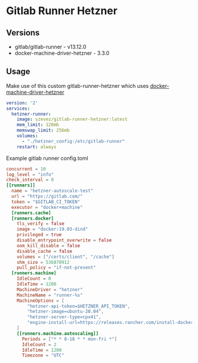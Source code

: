 # Gitlab Runner Hetzner

## Versions

* gitlab/gitlab-runner - v13.12.0
* docker-machine-driver-hetzner - 3.3.0

## Usage

Make use of this custom gitlab-runner-hetzner which uses [docker-machine-driver-hetzner](https://github.com/JonasProgrammer/docker-machine-driver-hetzner)

```yaml
version: '2'
services:
  hetzner-runner:
    image: szevez/gitlab-runner-hetzner:latest
    mem_limit: 128mb
    memswap_limit: 256mb
    volumes:
      - "./hetzner_config:/etc/gitlab-runner"
    restart: always
```

Example gitlab runner config.toml

```toml
concurrent = 10
log_level = "info"
check_interval = 0
[[runners]]
  name = "hetzner-autoscale-test"
  url = "https://gitlab.com/"
  token = "$GITLAB_CI_TOKEN"
  executor = "docker+machine"
  [runners.cache]
  [runners.docker]
    tls_verify = false
    image = "docker:19.03-dind"
    privileged = true
    disable_entrypoint_overwrite = false
    oom_kill_disable = false
    disable_cache = false
    volumes = ["/certs/client", "/cache"]
    shm_size = 536870912
    pull_policy = "if-not-present"
  [runners.machine]
    IdleCount = 0
    IdleTime = 1200
    MachineDriver = "hetzner"
    MachineName = "runner-%s"
    MachineOptions = [
        "hetzner-api-token=$HETZNER_API_TOKEN",
        "hetzner-image=ubuntu-20.04",
        "hetzner-server-type=cpx41",
        "engine-install-url=https://releases.rancher.com/install-docker/19.03.9.sh" # Related https://github.com/docker/machine/issues/4858
    ]
    [[runners.machine.autoscaling]]
      Periods = ["* * 8-18 * * mon-fri *"]
      IdleCount = 2
      IdleTime = 1200
      Timezone = "UTC"
```
